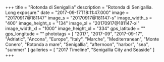 +++
title = "Rotonda di Senigallia"
description = "Rotonda di Senigallia. Long exposure."
date = "2017-09-17T18:11:47.000"
image = "20170917@181147"
image_s = "20170917@181147-s"
image_width_s = "400"
image_height_s = "134"
image_xl = "20170917@181147-xl"
image_width_xl = "1000"
image_height_xl = "334"
gps_latitude = ""
gps_longitude = ""
phototags = [ "2017", "2017-09", "2017-09-17", "Adriatic", "Ancona", "Europe", "Italy", "Marche", "Mediterranean", "Monte Conero", "Rotonda a mare", "Senigallia", "afternoon", "harbor", "sea", "summer" ]
galleries = [ "2017 Timeline", "Senigallia City and Seaside" ]
+++
